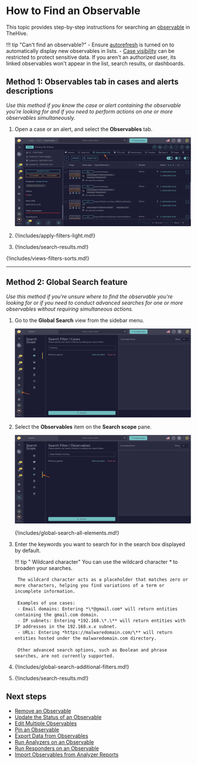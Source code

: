 # How to Find an Observable

This topic provides step-by-step instructions for searching an [observable](../observables/about-observables.md) in TheHive.

!!! tip "Can't find an observable?"
    - Ensure [autorefresh](../../about-autorefresh.md) is turned on to automatically display new observables in lists.
    - <!-- md:version 5.5 --> [Case visibility](../about-cases.md#case-visibility) can be restricted to protect sensitive data. If you aren't an authorized user, its linked observables won't appear in the list, search results, or dashboards.

## Method 1: Observables tab in cases and alerts descriptions

*Use this method if you know the case or alert containing the observable you're looking for and if you need to perform actions on one or more observables simultaneously.*

1. Open a case or an alert, and select the **Observables** tab.

    ![Observables tab](../../../../images/user-guides/analyst-corner/cases/find-an-observable-observables-tab.png)

2. {!includes/apply-filters-light.md!}

3. {!includes/search-results.md!}

{!includes/views-filters-sorts.md!}

---

## Method 2: Global Search feature

*Use this method if you’re unsure where to find the observable you’re looking for or if you need to conduct advanced searches for one or more observables without requiring simultaneous actions.*

1. Go to the **Global Search** view from the sidebar menu.

    ![Global Search feature sidebar menu](../../../../images/user-guides/analyst-corner/cases/find-a-case-global-search-feature-sidebar-menu.png)

2. Select the **Observables** item on the **Search scope** pane.

    ![Global Search Observables item](../../../../images/user-guides/analyst-corner/cases/find-an-observable-global-search.png)

    {!includes/global-search-all-elements.md!}

3. Enter the keywords you want to search for in the search box displayed by default.

    !!! tip "<!-- md:version 5.4.7 --> Wildcard character"
        You can use the wildcard character *\** to broaden your searches.

        The wildcard character acts as a placeholder that matches zero or more characters, helping you find variations of a term or incomplete information.
        
        Examples of use cases:  
        - Email domains: Entering *\*@gmail.com* will return entities containing the gmail.com domain.  
        - IP subnets: Entering *192.168.\*.\** will return entities with IP addresses in the 192.168.x.x subnet.  
        - URLs: Entering *https://malwaredomain.com/\** will return entities hosted under the malwaredomain.com directory.

        Other advanced search options, such as Boolean and phrase searches, are not currently supported.

4. {!includes/global-search-additional-filters.md!}

5. {!includes/search-results.md!}

<h2>Next steps</h2>

* [Remove an Observable](../observables/remove-an-observable.md)
* [Update the Status of an Observable](../observables/update-an-observable-status.md)
* [Edit Multiple Observables](../observables/edit-multiple-observables.md)
* [Pin an Observable](../observables/pin-an-observable.md)
* [Export Data from Observables](../observables/export-data-observables.md)
* [Run Analyzers on an Observable](../observables/run-analyzers-on-an-observable.md)
* [Run Responders on an Observable](../observables/run-responders-on-an-observable.md)
* [Import Observables from Analyzer Reports](../observables/import-observables-from-analyzer-reports.md)